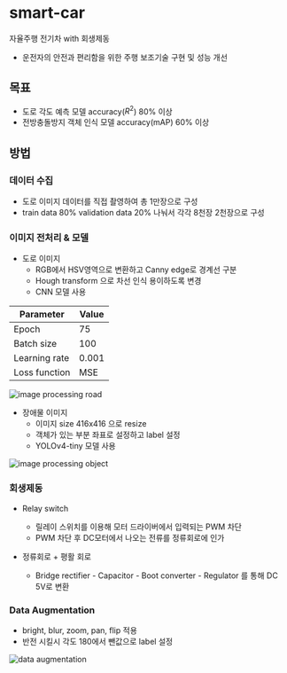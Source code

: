 # smart-car

자율주행 전기차 with 회생제동

- 운전자의 안전과 편리함을 위한 주행 보조기술 구현 및 성능 개선

## 목표

- 도로 각도 예측 모델 accuracy($R^2$) 80% 이상
- 전방충돌방지 객체 인식 모델 accuracy(mAP) 60% 이상

## 방법

### 데이터 수집

- 도로 이미지 데이터를 직접 촬영하여 총 1만장으로 구성
- train data 80% validation data 20% 나눠서 각각 8천장 2천장으로 구성

### 이미지 전처리 & 모델

- 도로 이미지
    - RGB에서 HSV영역으로 변환하고 Canny edge로 경계선 구분
    - Hough transform 으로 차선 인식 용이하도록 변경
    - CNN 모델 사용

| Parameter   | Value    |
|--------------- | --------------- |
| Epoch   | 75   |
| Batch size   | 100   |
| Learning rate   | 0.001   |
| Loss function   | MSE   |

![image processing road](https://github.com/junmanbo/smart-car/assets/60846847/98ca973a-1873-4ead-8aaa-e826b7d177a8)

- 장애물 이미지
    - 이미지 size 416x416 으로 resize
    - 객체가 있는 부분 좌표로 설정하고 label 설정
    - YOLOv4-tiny 모델 사용

![image processing object](https://github.com/junmanbo/smart-car/assets/60846847/7a03ae90-9230-4d5b-82fa-e4bf3f810339)

### 회생제동

- Relay switch
    - 릴레이 스위치를 이용해 모터 드라이버에서 입력되는 PWM 차단
    - PWM 차단 후 DC모터에서 나오는 전류를 정류회로에 인가

- 정류회로 + 평활 회로
    - Bridge rectifier - Capacitor - Boot converter - Regulator 를 통해 DC 5V로 변환

### Data Augmentation

- bright, blur, zoom, pan, flip 적용
- 반전 시킬시 각도 180에서 뺀값으로 label 설정

![data augmentation](https://github.com/junmanbo/smart-car/assets/60846847/b72dc996-c836-4377-ae51-51c199b799f3)
